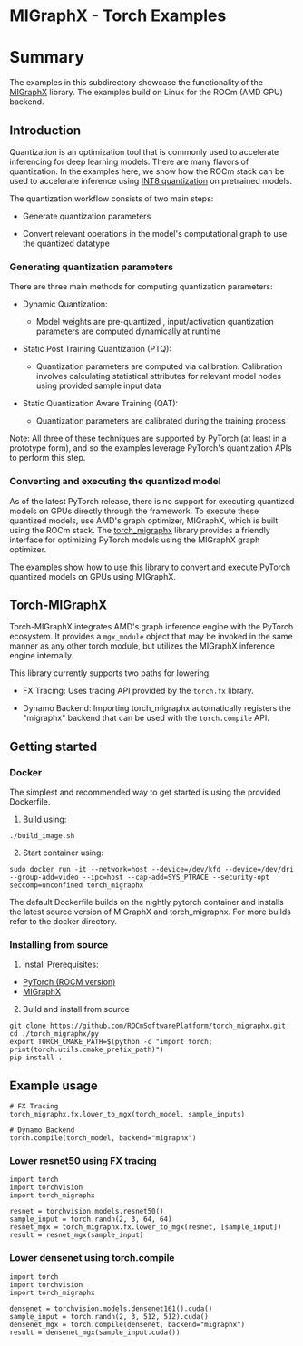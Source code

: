 
# MIGraphX - Torch Examples

# Summary
The examples in this subdirectory showcase the functionality of the [MIGraphX](https://github.com/ROCmSoftwarePlatform/torch_migraphx/tree/master) library. The examples build on Linux for the ROCm (AMD GPU) backend.

## Introduction

Quantization is an optimization tool that is commonly used to accelerate inferencing for deep learning models. There are many flavors of quantization. In the examples here, we show how the ROCm stack can be used to accelerate inference using [INT8 quantization](https://arxiv.org/pdf/1712.05877.pdf) on pretrained models. 

The quantization workflow consists of two main steps:

- Generate quantization parameters 
    
- Convert relevant operations in the model's computational graph to use the quantized datatype

### Generating quantization parameters

There are three main methods for computing quantization parameters:

- Dynamic Quantization:
    - Model weights are pre-quantized , input/activation quantization parameters are computed dynamically at runtime
        
- Static Post Training Quantization (PTQ):
    - Quantization parameters are computed via calibration. Calibration involves calculating statistical attributes for relevant model nodes using provided sample input data
        
- Static Quantization Aware Training (QAT):
  - Quantization parameters are calibrated during the training process

Note: All three of these techniques are supported by PyTorch (at least in a prototype form), and so the examples leverage PyTorch's quantization APIs to perform this step.

### Converting and executing the quantized model
As of the latest PyTorch release, there is no support for executing quantized models on GPUs directly through the framework. To execute these quantized models, use AMD's graph optimizer, MIGraphX, which is built using the ROCm stack. The [torch_migraphx](https://github.com/ROCmSoftwarePlatform/torch_migraphx) library provides a friendly interface for optimizing PyTorch models using the MIGraphX graph optimizer. 

The examples show how to use this library to convert and execute PyTorch quantized models on GPUs using MIGraphX.

## Torch-MIGraphX

Torch-MIGraphX integrates AMD's graph inference engine with the PyTorch ecosystem. It provides a `mgx_module` object that may be invoked in the same manner as any other torch module, but utilizes the MIGraphX inference engine internally. 

This library currently supports two paths for lowering:

- FX Tracing: Uses tracing API provided by the `torch.fx` library.
  
- Dynamo Backend: Importing torch_migraphx automatically registers the "migraphx" backend that can be used with the `torch.compile` API.


## Getting started
### Docker
The simplest and recommended way to get started is using the provided Dockerfile.

1. Build using:
```
./build_image.sh
```
2. Start container using:
```
sudo docker run -it --network=host --device=/dev/kfd --device=/dev/dri --group-add=video --ipc=host --cap-add=SYS_PTRACE --security-opt seccomp=unconfined torch_migraphx
```

The default Dockerfile builds on the nightly pytorch container and installs the latest source version of MIGraphX and torch_migraphx. For more builds refer to the docker directory.

### Installing from source

1. Install Prerequisites:

- [PyTorch (ROCM version)](https://rocm.docs.amd.com/projects/install-on-linux/en/develop/how-to/3rd-party/pytorch-install.html#using-a-wheels-package)
- [MIGraphX](https://github.com/ROCm/AMDMIGraphX?tab=readme-ov-file#installing-from-binaries)

2. Build and install from source
```
git clone https://github.com/ROCmSoftwarePlatform/torch_migraphx.git
cd ./torch_migraphx/py
export TORCH_CMAKE_PATH=$(python -c "import torch; print(torch.utils.cmake_prefix_path)")
pip install .
```

## Example usage
```
# FX Tracing
torch_migraphx.fx.lower_to_mgx(torch_model, sample_inputs)

# Dynamo Backend
torch.compile(torch_model, backend="migraphx")
```

### Lower resnet50 using FX tracing
```
import torch
import torchvision
import torch_migraphx

resnet = torchvision.models.resnet50()
sample_input = torch.randn(2, 3, 64, 64)
resnet_mgx = torch_migraphx.fx.lower_to_mgx(resnet, [sample_input])
result = resnet_mgx(sample_input)
```

### Lower densenet using torch.compile
```
import torch
import torchvision
import torch_migraphx

densenet = torchvision.models.densenet161().cuda()
sample_input = torch.randn(2, 3, 512, 512).cuda()
densenet_mgx = torch.compile(densenet, backend="migraphx")
result = densenet_mgx(sample_input.cuda())
```



